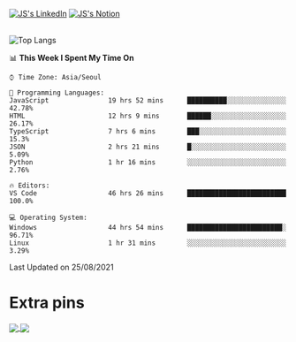 
[![JS's LinkedIn](https://img.shields.io/badge/LinkedIn-blue?style=for-the-badge&logo=linkedin)](https://www.linkedin.com/in/jaeseung-lee-5a2a32139/) 
[![JS's Notion](https://img.shields.io/badge/Notion-black?style=for-the-badge&logo=notion)](https://bit.ly/ljswiki1) <br><br>
<!-- ![JS's GitHub stats](https://github-readme-stats-lemon-five.vercel.app/api?username=tkxkd0159&hide=contribs,prs,stars,issues&show_icons=true&theme=react&include_all_commits=true)   -->
![Top Langs](https://github-readme-stats-lemon-five.vercel.app/api/top-langs/?username=tkxkd0159&layout=compact&hide=jupyter%20notebook,scss,html,css&langs_count=10)  


<!--START_SECTION:waka-->
📊 **This Week I Spent My Time On** 

```text
⌚︎ Time Zone: Asia/Seoul

💬 Programming Languages: 
JavaScript               19 hrs 52 mins      ██████████░░░░░░░░░░░░░░░   42.78% 
HTML                     12 hrs 9 mins       ██████░░░░░░░░░░░░░░░░░░░   26.17% 
TypeScript               7 hrs 6 mins        ███░░░░░░░░░░░░░░░░░░░░░░   15.3% 
JSON                     2 hrs 21 mins       █░░░░░░░░░░░░░░░░░░░░░░░░   5.09% 
Python                   1 hr 16 mins        ░░░░░░░░░░░░░░░░░░░░░░░░░   2.76%

🔥 Editors: 
VS Code                  46 hrs 26 mins      █████████████████████████   100.0%

💻 Operating System: 
Windows                  44 hrs 54 mins      ████████████████████████░   96.71% 
Linux                    1 hr 31 mins        ░░░░░░░░░░░░░░░░░░░░░░░░░   3.29%

```


 Last Updated on 25/08/2021
<!--END_SECTION:waka-->

# Extra pins
<a href="https://github.com/tkxkd0159/go-chain">
  <img align="center" src="https://github-readme-stats-lemon-five.vercel.app/api/pin/?username=tkxkd0159&repo=go-chain&theme=react" />
</a>
<a href="https://github.com/tkxkd0159/dsalgo">
  <img align="center" src="https://github-readme-stats-lemon-five.vercel.app/api/pin/?username=tkxkd0159&repo=dsalgo&theme=react" />
</a>

<!---
- 🔭 I’m currently working on ...
- 🌱 I’m currently learning blockchain and distributed network
- 👯 I’m looking to collaborate on ...
- 🤔 I’m looking for help with ...
- 💬 Ask me about ...
- 📫 How to reach me: ...
- 😄 Pronouns: ...
- ⚡ Fun fact: ...
-->
